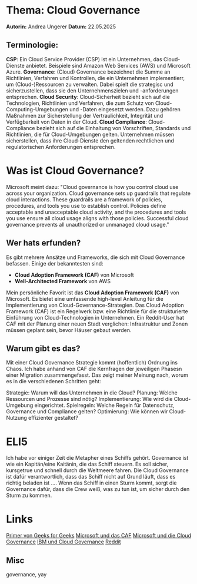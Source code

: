 # Thema: Cloud Governance 
**Autorin:** Andrea Ungerer
**Datum:** 22.05.2025

## Terminologie:
**CSP**: Ein Cloud Service Provider (CSP) ist ein Unternehmen, das Cloud-Dienste anbietet. Beispiele sind Amazon Web Services (AWS) und Microsoft Azure.
**Governance**: (Cloud) Governance bezeichnet die Summe an Richtlinien, Verfahren und Kontrollen, die ein Unternehmen implementierr, um (Cloud-)Ressourcen zu verwalten. Dabei spielt die strategisc und sicherzustellen, dass sie den Unternehmenszielen und -anforderungen entsprechen.
**Cloud Security**: Cloud-Sicherheit bezieht sich auf die Technologien, Richtlinien und Verfahren, die zum Schutz von Cloud-Computing-Umgebungen und -Daten eingesetzt werden. Dazu gehören Maßnahmen zur Sicherstellung der Vertraulichkeit, Integrität und Verfügbarkeit von Daten in der Cloud.
**Cloud Compliance**: Cloud-Compliance bezieht sich auf die Einhaltung von Vorschriften, Standards und Richtlinien, die für Cloud-Umgebungen gelten. Unternehmen müssen sicherstellen, dass ihre Cloud-Dienste den geltenden rechtlichen und regulatorischen Anforderungen entsprechen.

# Was ist Cloud Governance?
Microsoft meint dazu: "Cloud governance is how you control cloud use across your organization. Cloud governance sets up guardrails that regulate cloud interactions. These guardrails are a framework of policies, procedures, and tools you use to establish control. Policies define acceptable and unacceptable cloud activity, and the procedures and tools you use ensure all cloud usage aligns with those policies. Successful cloud governance prevents all unauthorized or unmanaged cloud usage." 

## Wer hats erfunden?
Es gibt mehrere Ansätze und Frameworks, die sich mit Cloud Governance befassen. Einige der bekanntesten sind:
- **Cloud Adoption Framework (CAF)** von Microsoft
- **Well-Architected Framework** von AWS

Mein persönliche Favorit ist das **Cloud Adoption Framework (CAF)** von Microsoft. Es bietet eine umfassende high-level Anleitung für die Implementierung von Cloud-Governance-Strategien. Das Cloud Adoption Framework (CAF) ist ein Regelwerk bzw. eine Richtlinie für die strukturierte Einführung von Cloud-Technologien in Unternehmen. Ein Reddit-User hat CAF mit der Planung einer neuen Stadt verglichen: Infrastruktur und Zonen müssen geplant sein, bevor Häuser gebaut werden.

## Warum gibt es das?
Mit einer Cloud Governance Strategie kommt (hoffentlich) Ordnung ins Chaos. Ich habe anhand von CAF die Kernfragen der jeweiligen Phasesn einer Migration zusammengefasst. Das zeigt meiner Meinung nach, worum es in die verschiedenen Schritten geht:

Strategie: Warum will das Unternehmen in die Cloud?
Planung: Welche Ressourcen und Prozesse sind nötig?
Implementierung: Wie wird die Cloud-Umgebung eingerichtet.
Spielregeln: Welche Regeln für Datenschutz, Governance und Compliance gelten?
Optimierung: Wie können wir Cloud-Nutzung effizienter gestaltet?

# ELI5
Ich habe vor einiger Zeit die Metapher eines Schiffs gehört. Governance ist wie ein Kapitän/eine Kaitänin, die das Schiff steuern. Es soll sicher, kursgetrue und schnell durch die Weltmeere fahren. 
Die Cloud Governance ist dafür verantwortlich, dass das Schiff nicht auf Grund läuft, dass es richtig beladen ist .... Wenn das Schiff in einen Sturm kommt, sorgt die Governance dafür, dass die Crew weiß, was zu tun ist, um sicher durch den Sturm zu kommen. 

# Links
[Primer von Geeks for Geeks](https://www.geeksforgeeks.org/cloud-governance-and-its-need)
[Microsoft und das CAF](https://learn.microsoft.com/en-us/azure/cloud-adoption-framework/govern)
[Microsoft und die Cloud Governance](https://learn.microsoft.com/en-us/azure/cloud-adoption-framework/govern/overview)
[IBM und Cloud Governance](https://www.ibm.com/cloud/cloud-governance)
[Reddit](https://www.reddit.com/r/AZURE/comments/w7uuo3/how_does_well_architectures_framework_and_caf/)

## Misc
governance, yay